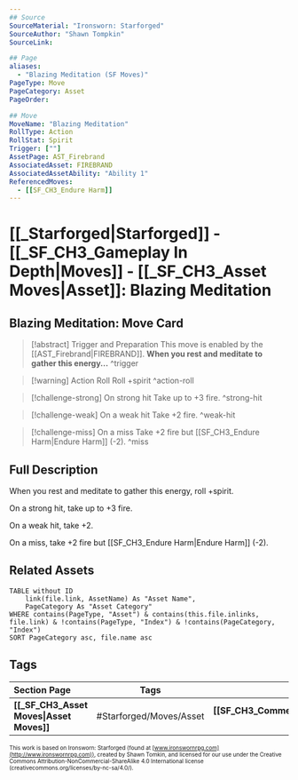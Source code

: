 ```yaml
---
## Source
SourceMaterial: "Ironsworn: Starforged"
SourceAuthor: "Shawn Tompkin"
SourceLink: 

## Page
aliases:
  - "Blazing Meditation (SF Moves)"
PageType: Move
PageCategory: Asset
PageOrder: 

## Move
MoveName: "Blazing Meditation"
RollType: Action
RollStat: Spirit
Trigger: [""]
AssetPage: AST_Firebrand
AssociatedAsset: FIREBRAND
AssociatedAssetAbility: "Ability 1"
ReferencedMoves: 
  - [[SF_CH3_Endure Harm]]
---
```

# [[_Starforged|Starforged]] - [[_SF_CH3_Gameplay In Depth|Moves]] - [[_SF_CH3_Asset Moves|Asset]]: Blazing Meditation
## Blazing Meditation: Move Card
>[!abstract]  Trigger and Preparation
>This move is enabled by the [[AST_Firebrand|FIREBRAND]].
>**When you rest and meditate to gather this energy...** ^trigger

> [!warning] Action Roll
> Roll +spirit ^action-roll

> [!challenge-strong] On strong hit
>  Take up to +3 fire. ^strong-hit

> [!challenge-weak] On a weak hit
> Take +2 fire. ^weak-hit

> [!challenge-miss] On a miss
> Take +2 fire but [[SF_CH3_Endure Harm|Endure Harm]] (-2). ^miss

## Full Description
When you rest and meditate to gather this energy, roll +spirit. 

On a strong hit, take up to +3 fire. 

On a weak hit, take +2. 

On a miss, take +2 fire but [[SF_CH3_Endure Harm|Endure Harm]] (-2).

## Related Assets
```dataview
TABLE without ID
	link(file.link, AssetName) As "Asset Name",
	PageCategory As "Asset Category"
WHERE contains(PageType, "Asset") & contains(this.file.inlinks, file.link) & !contains(PageType, "Index") & !contains(PageCategory, "Index")
SORT PageCategory asc, file.name asc
```

## Tags
| Section Page | Tags | Next Page |
|:--- |:---:| ---:|
| **[[_SF_CH3_Asset Moves\|Asset Moves]]** | #Starforged/Moves/Asset | **[[SF_CH3_Commemorate\|Commemorate (SF Moves)]]** |

<font size=-2>This work is based on Ironsworn: Starforged (found at [www.ironswornrpg.com](http://www.ironswornrpg.com)), created by Shawn Tomkin, and licensed for our use under the Creative Commons Attribution-NonCommercial-ShareAlike 4.0 International license  (creativecommons.org/licenses/by-nc-sa/4.0/).</font>

